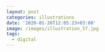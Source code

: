 ```yaml
---
layout: post
categories: illustrations
date: '2020-01-26T12:05:23+03:00'
image: /images/illustration_57.jpg
tags:
  - digital
---
```


